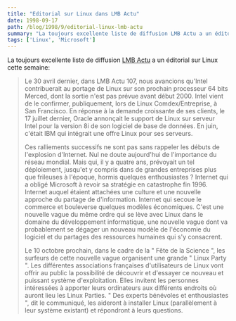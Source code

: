 ```yaml
---
title: "Editorial sur Linux dans LMB Actu"
date: 1998-09-17
path: /blog/1998/9/editorial-linux-lmb-actu
summary: "La toujours excellente liste de diffusion LMB Actu a un éditorial sur Linux cette semaine: Le 30 avril dernier, dans LMB Actu 107, nous avancions qu'Intel contribuerait au portage de Linux sur son prochain processeur 64 bits Merced, dont la sortie n'est pas prévue avant début 2000."
tags: ['Linux', 'Microsoft']
---
```


<P>
La toujours excellente liste de diffusion <A HREF="http://www.lmb.cnrs.fr/LMB.html">LMB Actu</A> a un éditorial sur
Linux cette semaine:
</P>

<BLOCKQUOTE>
<P>
Le 30 avril dernier, dans LMB Actu 107, nous avancions qu'Intel
contribuerait au portage de Linux sur son prochain processeur 64 bits
Merced, dont la sortie n'est pas prévue avant début 2000. Intel vient de le
confirmer, publiquement, lors de Linux Comdex/Entreprise, à San Francisco.
En réponse à la demande croissante de ses clients, le 17 juillet dernier,
Oracle annonçait le support de Linux sur serveur Intel pour la version 8i de
son logiciel de base de données. En juin, c'était IBM qui intégrait une
offre Linux pour ses serveurs.
</P>
<P>
Ces ralliements successifs ne sont pas sans rappeler les débuts de
l'explosion d'Internet. Nul ne doute aujourd'hui de l'importance du réseau
mondial. Mais qui, il y a quatre ans, prévoyait un tel déploiement, jusqu'et
y compris dans de grandes entreprises plus que frileuses à l'époque, hormis
quelques enthousiastes ? Internet qui a obligé Microsoft à revoir sa
stratégie en catastrophe fin 1996. Internet auquel étaient attachées une
culture et une nouvelle approche du partage de d'information. Internet qui
secoue le commerce et bouleverse quelques modèles économiques.
C'est une nouvelle vague du même ordre qui se lève avec Linux dans le
domaine du développement informatique, une nouvelle vague dont va
probablement se dégager un nouveau modèle de l'économie du logiciel et du
partages des ressources humaines qui s'y consacrent.
</P>
<P>
Le 10 octobre prochain, dans le cadre de la " Fête de la Science ", les
surfeurs de cette nouvelle vague organisent une grande " Linux Party ". Les
différentes associations françaises d'utilisateurs de Linux vont offrir au
public la possibilité de découvrir et d'essayer ce nouveau et puissant
système d'exploitation. Elles invitent les personnes intéressées à apporter
leurs ordinateurs aux différents endroits où auront lieu les Linux Parties.
" Des experts bénévoles et enthousiastes ", dit le communiqué, les aideront
à installer Linux (parallèlement à leur système existant) et répondront à
leurs questions.
</P>

</BLOCKQUOTE>


